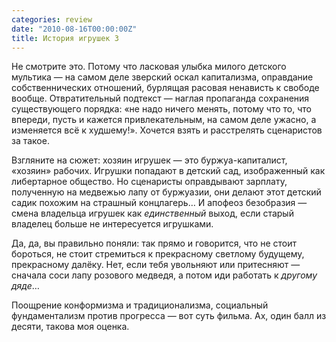 ```yaml
---
categories: review
date: "2010-08-16T00:00:00Z"
title: История игрушек 3
---
```


Не смотрите это. Потому что ласковая улыбка милого детского мультика — на самом деле зверский оскал капитализма, оправдание собственнических отношений, бурлящая расовая ненависть к свободе вообще. Отвратительный подтекст — наглая пропаганда сохранения существующего порядка: «не надо ничего менять, потому что то, что впереди, пусть и кажется привлекательным, на самом деле ужасно, а изменяется всё к худшему!». Хочется взять и расстрелять сценаристов за такое.
<!--more-->
Взгляните на сюжет: хозяин игрушек — это буржуа-капиталист, «хозяин» рабочих. Игрушки попадают в детский сад, изображенный как либертарное общество. Но сценаристы оправдывают зарплату, полученную на медвежью лапу от буржуазии, они делают этот детский садик похожим на страшный концлагерь… И апофеоз безобразия — смена владельца игрушек как *единственный* выход, если старый владелец больше не интересуется игрушками.

Да, да, вы правильно поняли: так прямо и говорится, что не стоит бороться, не стоит стремиться к прекрасному светлому будущему, прекрасному далёку. Нет, если тебя увольняют или притесняют — сначала соси лапу розового медведя, а потом иди работать к *другому дяде*…

Поощрение конформизма и традиционализма, социальный фундаментализм против прогресса — вот суть фильма. Ах, один балл из десяти, такова моя оценка.